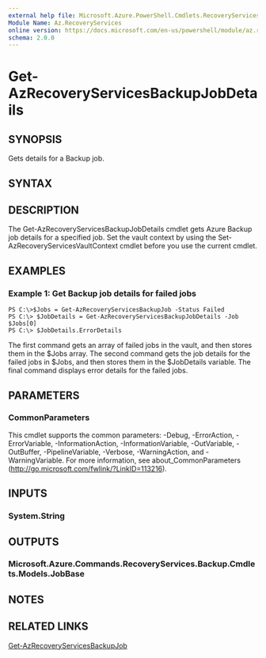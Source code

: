 ```yaml
---
external help file: Microsoft.Azure.PowerShell.Cmdlets.RecoveryServices.Backup.dll-help.xml
Module Name: Az.RecoveryServices
online version: https://docs.microsoft.com/en-us/powershell/module/az.recoveryservices/get-azrecoveryservicesbackupjobdetails
schema: 2.0.0
---
```


# Get-AzRecoveryServicesBackupJobDetails

## SYNOPSIS
Gets details for a Backup job.

## SYNTAX

## DESCRIPTION
The Get-AzRecoveryServicesBackupJobDetails cmdlet gets Azure Backup job details for a specified job.
Set the vault context by using the Set-AzRecoveryServicesVaultContext cmdlet before you use the current cmdlet.

## EXAMPLES

### Example 1: Get Backup job details for failed jobs
```
PS C:\>$Jobs = Get-AzRecoveryServicesBackupJob -Status Failed
PS C:\> $JobDetails = Get-AzRecoveryServicesBackupJobDetails -Job $Jobs[0]
PS C:\> $JobDetails.ErrorDetails
```

The first command gets an array of failed jobs in the vault, and then stores them in the $Jobs array.
The second command gets the job details for the failed jobs in $Jobs, and then stores them in the $JobDetails variable.
The final command displays error details for the failed jobs.

## PARAMETERS

### CommonParameters
This cmdlet supports the common parameters: -Debug, -ErrorAction, -ErrorVariable, -InformationAction, -InformationVariable, -OutVariable, -OutBuffer, -PipelineVariable, -Verbose, -WarningAction, and -WarningVariable. For more information, see about_CommonParameters (http://go.microsoft.com/fwlink/?LinkID=113216).

## INPUTS

### System.String
## OUTPUTS

### Microsoft.Azure.Commands.RecoveryServices.Backup.Cmdlets.Models.JobBase
## NOTES

## RELATED LINKS

[Get-AzRecoveryServicesBackupJob]()


